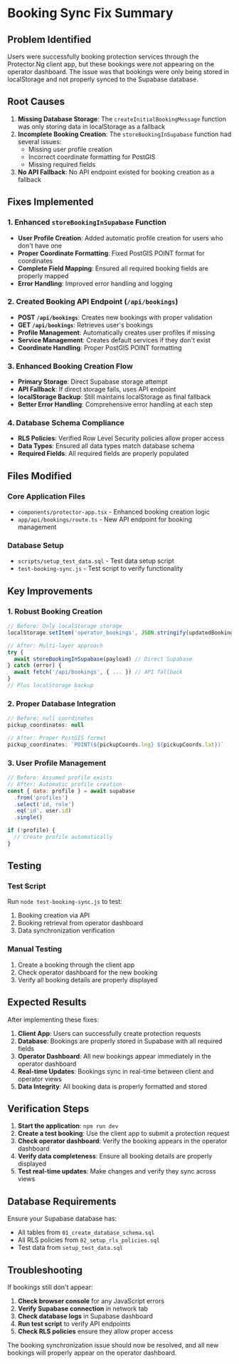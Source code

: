 # Booking Sync Fix Summary

## Problem Identified
Users were successfully booking protection services through the Protector.Ng client app, but these bookings were not appearing on the operator dashboard. The issue was that bookings were only being stored in localStorage and not properly synced to the Supabase database.

## Root Causes
1. **Missing Database Storage**: The `createInitialBookingMessage` function was only storing data in localStorage as a fallback
2. **Incomplete Booking Creation**: The `storeBookingInSupabase` function had several issues:
   - Missing user profile creation
   - Incorrect coordinate formatting for PostGIS
   - Missing required fields
3. **No API Fallback**: No API endpoint existed for booking creation as a fallback

## Fixes Implemented

### 1. Enhanced `storeBookingInSupabase` Function
- **User Profile Creation**: Added automatic profile creation for users who don't have one
- **Proper Coordinate Formatting**: Fixed PostGIS POINT format for coordinates
- **Complete Field Mapping**: Ensured all required booking fields are properly mapped
- **Error Handling**: Improved error handling and logging

### 2. Created Booking API Endpoint (`/api/bookings`)
- **POST `/api/bookings`**: Creates new bookings with proper validation
- **GET `/api/bookings`**: Retrieves user's bookings
- **Profile Management**: Automatically creates user profiles if missing
- **Service Management**: Creates default services if they don't exist
- **Coordinate Handling**: Proper PostGIS POINT formatting

### 3. Enhanced Booking Creation Flow
- **Primary Storage**: Direct Supabase storage attempt
- **API Fallback**: If direct storage fails, uses API endpoint
- **localStorage Backup**: Still maintains localStorage as final fallback
- **Better Error Handling**: Comprehensive error handling at each step

### 4. Database Schema Compliance
- **RLS Policies**: Verified Row Level Security policies allow proper access
- **Data Types**: Ensured all data types match database schema
- **Required Fields**: All required fields are properly populated

## Files Modified

### Core Application Files
- `components/protector-app.tsx` - Enhanced booking creation logic
- `app/api/bookings/route.ts` - New API endpoint for booking management

### Database Setup
- `scripts/setup_test_data.sql` - Test data setup script
- `test-booking-sync.js` - Test script to verify functionality

## Key Improvements

### 1. Robust Booking Creation
```javascript
// Before: Only localStorage storage
localStorage.setItem('operator_bookings', JSON.stringify(updatedBookings))

// After: Multi-layer approach
try {
  await storeBookingInSupabase(payload) // Direct Supabase
} catch (error) {
  await fetch('/api/bookings', { ... }) // API fallback
}
// Plus localStorage backup
```

### 2. Proper Database Integration
```javascript
// Before: null coordinates
pickup_coordinates: null

// After: Proper PostGIS format
pickup_coordinates: `POINT(${pickupCoords.lng} ${pickupCoords.lat})`
```

### 3. User Profile Management
```javascript
// Before: Assumed profile exists
// After: Automatic profile creation
const { data: profile } = await supabase
  .from('profiles')
  .select('id, role')
  .eq('id', user.id)
  .single()

if (!profile) {
  // Create profile automatically
}
```

## Testing

### Test Script
Run `node test-booking-sync.js` to test:
1. Booking creation via API
2. Booking retrieval from operator dashboard
3. Data synchronization verification

### Manual Testing
1. Create a booking through the client app
2. Check operator dashboard for the new booking
3. Verify all booking details are properly displayed

## Expected Results

After implementing these fixes:

1. **Client App**: Users can successfully create protection requests
2. **Database**: Bookings are properly stored in Supabase with all required fields
3. **Operator Dashboard**: All new bookings appear immediately in the operator dashboard
4. **Real-time Updates**: Bookings sync in real-time between client and operator views
5. **Data Integrity**: All booking data is properly formatted and stored

## Verification Steps

1. **Start the application**: `npm run dev`
2. **Create a test booking**: Use the client app to submit a protection request
3. **Check operator dashboard**: Verify the booking appears in the operator dashboard
4. **Verify data completeness**: Ensure all booking details are properly displayed
5. **Test real-time updates**: Make changes and verify they sync across views

## Database Requirements

Ensure your Supabase database has:
- All tables from `01_create_database_schema.sql`
- All RLS policies from `02_setup_rls_policies.sql`
- Test data from `setup_test_data.sql`

## Troubleshooting

If bookings still don't appear:

1. **Check browser console** for any JavaScript errors
2. **Verify Supabase connection** in network tab
3. **Check database logs** in Supabase dashboard
4. **Run test script** to verify API endpoints
5. **Check RLS policies** ensure they allow proper access

The booking synchronization issue should now be resolved, and all new bookings will properly appear on the operator dashboard.

